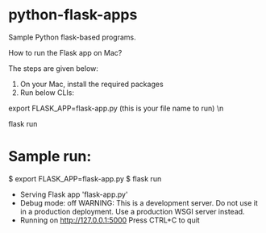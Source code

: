 # python-flask-apps
Sample Python flask-based programs.

How to run the Flask app on Mac? 

The steps are given below:

1. On your Mac, install the required packages
2. Run below CLIs:
   
export FLASK_APP=flask-app.py (this is your file name to run) \n

flask run

Sample run:
============

$ export FLASK_APP=flask-app.py
$ flask run
 * Serving Flask app 'flask-app.py'
 * Debug mode: off
WARNING: This is a development server. Do not use it in a production deployment. Use a production WSGI server instead.
 * Running on http://127.0.0.1:5000
Press CTRL+C to quit
